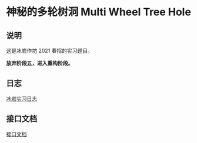 # 神秘的多轮树洞 Multi Wheel Tree Hole

## 说明

这是冰岩作坊 2021 春招的实习题目。

**放弃阶段五，进入重构阶段。**

## 日志

[冰岩实习日志](https://blog.yllhwa.com/post/bing-yan-shi-xi-ren-wu-ri-zhi/)

## 接口文档

[接口文档](./document/api-document.md)
